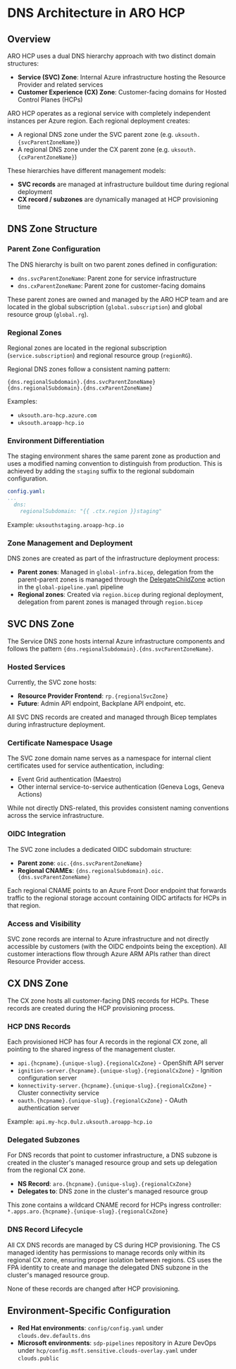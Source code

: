 # DNS Architecture in ARO HCP

## Overview

ARO HCP uses a dual DNS hierarchy approach with two distinct domain structures:

- **Service (SVC) Zone**: Internal Azure infrastructure hosting the Resource Provider and related services
- **Customer Experience (CX) Zone**: Customer-facing domains for Hosted Control Planes (HCPs)

ARO HCP operates as a regional service with completely independent instances per Azure region. Each regional deployment creates:

- A regional DNS zone under the SVC parent zone (e.g. `uksouth.{svcParentZoneName}`)
- A regional DNS zone under the CX parent zone (e.g. `uksouth.{cxParentZoneName}`)

These hierarchies have different management models:

- **SVC records** are managed at infrastructure buildout time during regional deployment
- **CX record / subzones** are dynamically managed at HCP provisioning time

## DNS Zone Structure

### Parent Zone Configuration

The DNS hierarchy is built on two parent zones defined in configuration:

- `dns.svcParentZoneName`: Parent zone for service infrastructure
- `dns.cxParentZoneName`: Parent zone for customer-facing domains

These parent zones are owned and managed by the ARO HCP team and are located in the global subscription (`global.subscription`) and global resource group (`global.rg`).

### Regional Zones

Regional zones are located in the regional subscription (`service.subscription`) and regional resource group (`regionRG`).

Regional DNS zones follow a consistent naming pattern:

```text
{dns.regionalSubdomain}.{dns.svcParentZoneName}
{dns.regionalSubdomain}.{dns.cxParentZoneName}
```

Examples:

- `uksouth.aro-hcp.azure.com`
- `uksouth.aroapp-hcp.io`

### Environment Differentiation

The staging environment shares the same parent zone as production and uses a modified naming convention to distinguish from production. This is achieved by adding the `staging` suffix to the regional subdomain configuration.

```yaml
config.yaml:
...
  dns:
    regionalSubdomain: "{{ .ctx.region }}staging"
```

Example: `uksouthstaging.aroapp-hcp.io`

### Zone Management and Deployment

DNS zones are created as part of the infrastructure deployment process:

- **Parent zones**: Managed in `global-infra.bicep`, delegation from the parent-parent zones is managed through the [DelegateChildZone](https://ev2docs.azure.net/features/service-artifacts/actions/http-extensions/shared-extensions/Microsoft.Azure.Networking.Dns.html#microsoftazurenetworkingdnsdelegatechildzoneextension) action in the `global-pipeline.yaml` pipeline
- **Regional zones**: Created via `region.bicep` during regional deployment, delegation from parent zones is managed through `region.bicep`

## SVC DNS Zone

The Service DNS zone hosts internal Azure infrastructure components and follows the pattern `{dns.regionalSubdomain}.{dns.svcParentZoneName}`.

### Hosted Services

Currently, the SVC zone hosts:

- **Resource Provider Frontend**: `rp.{regionalSvcZone}`
- **Future**: Admin API endpoint, Backplane API endpoint, etc.

All SVC DNS records are created and managed through Bicep templates during infrastructure deployment.

### Certificate Namespace Usage

The SVC zone domain name serves as a namespace for internal client certificates used for service authentication, including:

- Event Grid authentication (Maestro)
- Other internal service-to-service authentication (Geneva Logs, Geneva Actions)

While not directly DNS-related, this provides consistent naming conventions across the service infrastructure.

### OIDC Integration

The SVC zone includes a dedicated OIDC subdomain structure:

- **Parent zone**: `oic.{dns.svcParentZoneName}`
- **Regional CNAMEs**: `{dns.regionalSubdomain}.oic.{dns.svcParentZoneName}`

Each regional CNAME points to an Azure Front Door endpoint that forwards traffic to the regional storage account containing OIDC artifacts for HCPs in that region.

### Access and Visibility

SVC zone records are internal to Azure infrastructure and not directly accessible by customers (with the OIDC endpoints being the exception). All customer interactions flow through Azure ARM APIs rather than direct Resource Provider access.

## CX DNS Zone

The CX zone hosts all customer-facing DNS records for HCPs. These records are created during the HCP provisioning process.

### HCP DNS Records

Each provisioned HCP has four A records in the regional CX zone, all pointing to the shared ingress of the management cluster.

- `api.{hcpname}.{unique-slug}.{regionalCxZone}` - OpenShift API server
- `ignition-server.{hcpname}.{unique-slug}.{regionalCxZone}` - Ignition configuration server
- `konnectivity-server.{hcpname}.{unique-slug}.{regionalCxZone}` - Cluster connectivity service
- `oauth.{hcpname}.{unique-slug}.{regionalCxZone}` - OAuth authentication server

Example: `api.my-hcp.0ulz.uksouth.aroapp-hcp.io`

### Delegated Subzones

For DNS records that point to customer infrastructure, a DNS subzone is created in the cluster's managed resource group and sets up delegation from the regional CX zone.

- **NS Record**: `aro.{hcpname}.{unique-slug}.{regionalCxZone}`
- **Delegates to**: DNS zone in the cluster's managed resource group

This zone contains a wildcard CNAME record for HCPs ingress controller: `*.apps.aro.{hcpname}.{unique-slug}.{regionalCxZone}`

### DNS Record Lifecycle

All CX DNS records are managed by CS during HCP provisioning. The CS managed identity has permissions to manage records only within its regional CX zone, ensuring proper isolation between regions. CS uses the FPA identity to create and manage the delegated DNS subzone in the cluster's managed resource group.

None of these records are changed after HCP provisioning.

## Environment-Specific Configuration

- **Red Hat environments**: `config/config.yaml` under `clouds.dev.defaults.dns`
- **Microsoft environments**: `sdp-pipelines` repository in Azure DevOps under `hcp/config.msft.sensitive.clouds-overlay.yaml` under `clouds.public`
